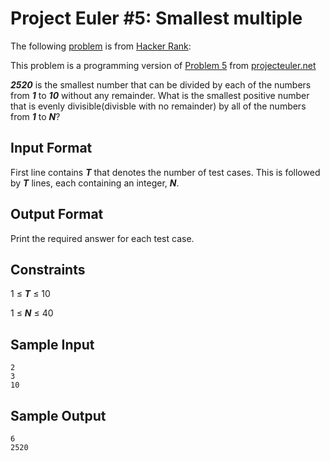 Project Euler #5: Smallest multiple
===================================

The following [problem][HRP] is from [Hacker Rank][HR]:

This problem is a programming version of [Problem 5][PEP] from [projecteuler.net][PE]

***2520*** is the smallest number that can be divided by each of the numbers from ***1*** to ***10*** without any remainder. 
What is the smallest positive number that is evenly divisible(divisble with no remainder) by all of the numbers from ***1*** to ***N***?

Input Format
------------
First line contains ***T*** that denotes the number of test cases. This is followed by ***T*** lines, each containing an integer, ***N***.

Output Format
-------------
Print the required answer for each test case.

Constraints
-----------
1 ≤ ***T*** ≤ 10

1 ≤ ***N*** ≤ 40

Sample Input
------------
	2
	3
	10

Sample Output
-------------
	6
	2520

[PEP]:https://projecteuler.net/problem=5
[PE]:https://projecteuler.net/
[HR]:https://www.hackerrank.com/
[HRP]:https://www.hackerrank.com/contests/projecteuler/challenges/euler005